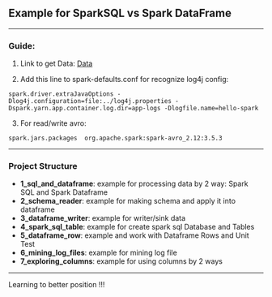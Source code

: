 ## Example for SparkSQL vs Spark DataFrame
---
### Guide: 
1) Link to get Data: [Data](https://data.sfgov.org/Public-Safety/Fire-Department-Calls-For-Service-2016-/kikm-y2iv/about_data)

2) Add this line to spark-defaults.conf for recognize log4j config: 
```
spark.driver.extraJavaOptions -Dlog4j.configuration=file:../log4j.properties -Dspark.yarn.app.container.log.dir=app-logs -Dlogfile.name=hello-spark
```

3) For read/write avro:
```
spark.jars.packages  org.apache.spark:spark-avro_2.12:3.5.3
```
---
### Project Structure
- __1_sql_and_dataframe__: example for processing data by 2 way: Spark SQL and Spark Dataframe 
- __2_schema_reader__: example for making schema and apply it into dataframe
- __3_dataframe_writer__: example for writer/sink data
- __4_spark_sql_table__: example for create spark sql Database and Tables
- __5_dataframe_row__: example and work with Dataframe Rows and Unit Test
- __6_mining_log_files__: example for mining log file 
- __7_exploring_columns__: example for using columns by 2 ways 
---
Learning to better position !!!